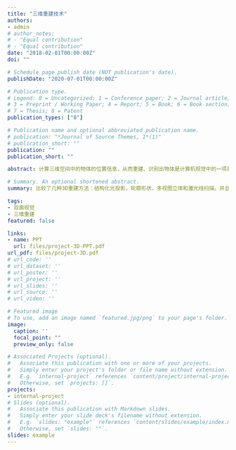 ```yaml
---
title: "三维重建技术"
authors:
- admin
# author_notes:
# - "Equal contribution"
# - "Equal contribution"
date: "2018-02-01T00:00:00Z"
doi: ""

# Schedule page publish date (NOT publication's date).
publishDate: "2020-07-01T00:00:00Z"

# Publication type.
# Legend: 0 = Uncategorized; 1 = Conference paper; 2 = Journal article;
# 3 = Preprint / Working Paper; 4 = Report; 5 = Book; 6 = Book section;
# 7 = Thesis; 8 = Patent
publication_types: ["0"]

# Publication name and optional abbreviated publication name.
# publication: "*Journal of Source Themes, 1*(1)"
# publication_short: ""
publication: ""
publication_short: ""

abstract: 计算三维空间中的物体的位置信息，从而重建、识别出物体是计算机视觉中的一项基本的任务。物体点在空间中的三维位置是通过摄像机的成像模型和物体图像坐标共同决定的，物体点三维位置计算是利用摄像机的内外参数和标记点在图像中的对应位置，来计算出标记点在三维空间中的实际位置。利用有具体尺寸的棋盘格对相机进行标定，可得到棋盘上角点图像像素坐标，将图像坐标输入到函数cvCalibrateCamera2()中，可以计算出摄像机内参数矩阵、畸变系数、旋转矩阵和平移向量，即是为了获得摄像机的内外参数。本项目通过极线约束性质得出对应坐标系之间的关系。由于摄像机有五个未知的内参数，而只有两个约束方程，因此至少需要大于等于三幅图像时，才能线性的求出唯一解，即标定出了这些内外参数。得到的这些内外参数可用于以后处理图像，比如旋转矩阵和平移向量可用来计算物体实际坐标位置，内参数矩阵和畸变系数可用来对图像进行矫正。之后对于矫正好的图像进行立体匹配：匹配两个不同的摄像机视图，即找出同一个世界物体点在左右成像平面上的坐标位置。此时便成求出该点的视差值和该世界物体点的深度值。通过输入成对的左右图像，来获取视差图与点云图。

# Summary. An optional shortened abstract.
summary: 比较了几种3D重建方法：结构化光投影，轮廓形状，多视图立体和激光线扫描。并且通过MATLAB实现了基于双摄像头的三维重建：使摄像头同时拍摄同一物体，利用有具体尺寸的棋盘格对相机进行标定后即可重建出其它物体的三维影像与点云图。

tags:
- 双面视觉
- 三维重建
featured: false

links:
- name: PPT
  url: files/project-3D-PPT.pdf
url_pdf: files/project-3D.pdf
# url_code: ''
# url_dataset: ''
# url_poster: ''
# url_project: ''
# url_slides: ''
# url_source: ''
# url_video: ''

# Featured image
# To use, add an image named `featured.jpg/png` to your page's folder. 
image:
  caption: ''
  focal_point: ""
  preview_only: false

# Associated Projects (optional).
#   Associate this publication with one or more of your projects.
#   Simply enter your project's folder or file name without extension.
#   E.g. `internal-project` references `content/project/internal-project/index.md`.
#   Otherwise, set `projects: []`.
projects:
- internal-project
# Slides (optional).
#   Associate this publication with Markdown slides.
#   Simply enter your slide deck's filename without extension.
#   E.g. `slides: "example"` references `content/slides/example/index.md`.
#   Otherwise, set `slides: ""`.
slides: example
---
```


<!-- {{% alert note %}}
Click the *Cite* button above to demo the feature to enable visitors to import publication metadata into their reference management software.
{{% /alert %}}

{{% alert note %}}
Click the *Slides* button above to demo Academic's Markdown slides feature.
{{% /alert %}}

Supplementary notes can be added here, including [code and math](https://sourcethemes.com/academic/docs/writing-markdown-latex/). -->
